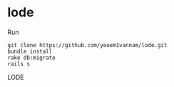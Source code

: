 lode
====
Run

    git clone https://github.com/yeuem1vannam/lode.git
    bundle install
    rake db:migrate
    rails s

LODE

